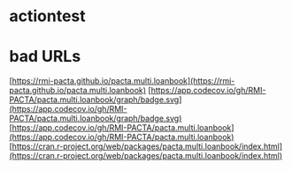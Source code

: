 
# actiontest

# bad URLs

[https://rmi-pacta.github.io/pacta.multi.loanbook](https://rmi-pacta.github.io/pacta.multi.loanbook)
[https://app.codecov.io/gh/RMI-PACTA/pacta.multi.loanbook/graph/badge.svg](https://app.codecov.io/gh/RMI-PACTA/pacta.multi.loanbook/graph/badge.svg)
[https://app.codecov.io/gh/RMI-PACTA/pacta.multi.loanbook](https://app.codecov.io/gh/RMI-PACTA/pacta.multi.loanbook)
[https://cran.r-project.org/web/packages/pacta.multi.loanbook/index.html](https://cran.r-project.org/web/packages/pacta.multi.loanbook/index.html)
